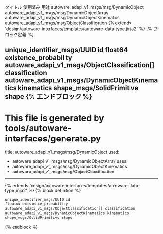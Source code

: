 タイトル	使用済み	用途
autoware_adapi_v1_msgs/msg/DynamicObject
autoware_adapi_v1_msgs/msg/DynamicObjectArray
autoware_adapi_v1_msgs/msg/DynamicObjectKinematics
autoware_adapi_v1_msgs/msg/ObjectClassification
{% extends 'design/autoware-interfaces/templates/autoware-data-type.jinja2' %} {% ブロック定義 %}

unique_identifier_msgs/UUID id
float64 existence_probability
autoware_adapi_v1_msgs/ObjectClassification[] classification
autoware_adapi_v1_msgs/DynamicObjectKinematics kinematics
shape_msgs/SolidPrimitive shape
{% エンドブロック %}
---
# This file is generated by tools/autoware-interfaces/generate.py
title: autoware_adapi_v1_msgs/msg/DynamicObject
used:
  - autoware_adapi_v1_msgs/msg/DynamicObjectArray
uses:
  - autoware_adapi_v1_msgs/msg/DynamicObjectKinematics
  - autoware_adapi_v1_msgs/msg/ObjectClassification
---

{% extends 'design/autoware-interfaces/templates/autoware-data-type.jinja2' %}
{% block definition %}

```txt
unique_identifier_msgs/UUID id
float64 existence_probability
autoware_adapi_v1_msgs/ObjectClassification[] classification
autoware_adapi_v1_msgs/DynamicObjectKinematics kinematics
shape_msgs/SolidPrimitive shape
```

{% endblock %}
